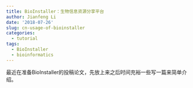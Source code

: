 ```yaml
---
title: BioInstaller：生物信息资源分享平台
author: Jianfeng Li
date: '2018-07-26'
slug: cn-usage-of-bioinstaller
categories: 
  - tutorial 
tags: 
  - BioInstaller
  - bioinformatics
---
```


最近在准备BioInstaller的投稿论文，先放上来之后时间充裕一些写一篇来简单介绍。
